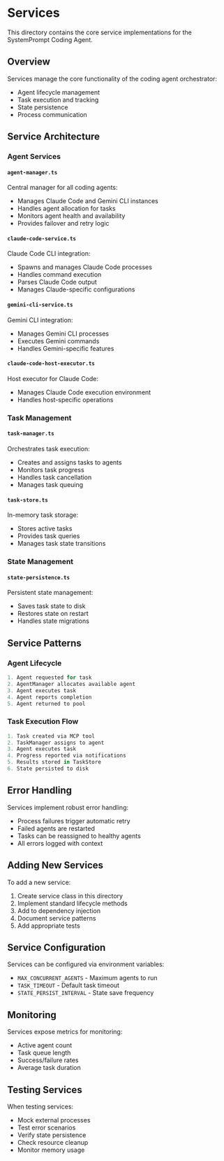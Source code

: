 # Services

This directory contains the core service implementations for the SystemPrompt Coding Agent.

## Overview

Services manage the core functionality of the coding agent orchestrator:
- Agent lifecycle management
- Task execution and tracking
- State persistence
- Process communication

## Service Architecture

### Agent Services

#### `agent-manager.ts`
Central manager for all coding agents:
- Manages Claude Code and Gemini CLI instances
- Handles agent allocation for tasks
- Monitors agent health and availability
- Provides failover and retry logic

#### `claude-code-service.ts`
Claude Code CLI integration:
- Spawns and manages Claude Code processes
- Handles command execution
- Parses Claude Code output
- Manages Claude-specific configurations

#### `gemini-cli-service.ts`
Gemini CLI integration:
- Manages Gemini CLI processes
- Executes Gemini commands
- Handles Gemini-specific features

#### `claude-code-host-executor.ts`
Host executor for Claude Code:
- Manages Claude Code execution environment
- Handles host-specific operations

### Task Management

#### `task-manager.ts`
Orchestrates task execution:
- Creates and assigns tasks to agents
- Monitors task progress
- Handles task cancellation
- Manages task queuing

#### `task-store.ts`
In-memory task storage:
- Stores active tasks
- Provides task queries
- Manages task state transitions

### State Management

#### `state-persistence.ts`
Persistent state management:
- Saves task state to disk
- Restores state on restart
- Handles state migrations

## Service Patterns

### Agent Lifecycle
```typescript
1. Agent requested for task
2. AgentManager allocates available agent
3. Agent executes task
4. Agent reports completion
5. Agent returned to pool
```

### Task Execution Flow
```typescript
1. Task created via MCP tool
2. TaskManager assigns to agent
3. Agent executes task
4. Progress reported via notifications
5. Results stored in TaskStore
6. State persisted to disk
```

## Error Handling

Services implement robust error handling:
- Process failures trigger automatic retry
- Failed agents are restarted
- Tasks can be reassigned to healthy agents
- All errors logged with context

## Adding New Services

To add a new service:

1. Create service class in this directory
2. Implement standard lifecycle methods
3. Add to dependency injection
4. Document service patterns
5. Add appropriate tests

## Service Configuration

Services can be configured via environment variables:
- `MAX_CONCURRENT_AGENTS` - Maximum agents to run
- `TASK_TIMEOUT` - Default task timeout
- `STATE_PERSIST_INTERVAL` - State save frequency

## Monitoring

Services expose metrics for monitoring:
- Active agent count
- Task queue length
- Success/failure rates
- Average task duration

## Testing Services

When testing services:
- Mock external processes
- Test error scenarios
- Verify state persistence
- Check resource cleanup
- Monitor memory usage